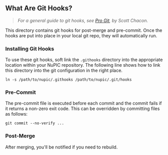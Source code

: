 ## What Are Git Hooks?

> _For a general guide to git hooks, see [Pro Git](http://git-scm.com/book/en/Customizing-Git-Git-Hooks), by Scott Chacon._

This directory contains git hooks for post-merge and pre-commit. Once the hooks are put into place in your local git repo, they will automatically run. 

### Installing Git Hooks

To use these git hooks, soft link the `.githooks` directory into the appropriate location within your NuPIC repository. The following line shows how to link this directory into the git configuration in the right place.

    ln -s /path/to/nupic/.githooks /path/to/nupic/.git/hooks

### Pre-Commit

The pre-commit file is executed before each commit and the commit fails if it
returns a non-zero exit code.  This can be overridden by committing files as
follows:

    git commit --no-verify ...

### Post-Merge

After merging, you'll be notified if you need to rebuild.
